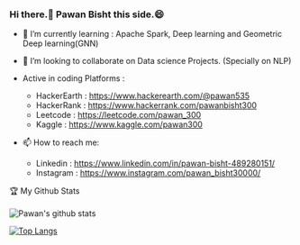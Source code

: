 ### Hi there.:open_hands: Pawan Bisht this side.:smile:

<!--
**Pawan300/Pawan300** is a ✨ _special_ ✨ repository because its `README.md` (this file) appears on your GitHub profile.

Here are some ideas to get you started:

- 🔭 I’m currently working on ...
- 🤔 I’m looking for help with ...
- 💬 Ask me about ...
- 📫 How to reach me: ...
- 😄 Pronouns: ...
- ⚡ Fun fact: ...
-->

- 🌱 I’m currently learning : Apache Spark, Deep learning and Geometric Deep learning(GNN)
- 👯 I’m looking to collaborate on Data science Projects. (Specially on NLP)

- Active in coding Platforms : 
   - HackerEarth : https://www.hackerearth.com/@pawan535
   - HackerRank  : https://www.hackerrank.com/pawanbisht300
   - Leetcode    : https://leetcode.com/pawan_300
   - Kaggle      : https://www.kaggle.com/pawan300
   
- 📫 How to reach me: 
   - Linkedin  : https://www.linkedin.com/in/pawan-bisht-489280151/ 
   - Instagram : https://www.instagram.com/pawan_bisht30000/

:trophy: My Github Stats<br><br>
![Pawan's github stats](https://github-readme-stats.vercel.app/api?username=pawan300&show_icons=true&theme=cobalt)

[![Top Langs](https://github-readme-stats.vercel.app/api/top-langs/?username=pawan300&layout=compact&theme=cobalt)](https://github.com/anuraghazra/github-readme-stats)
